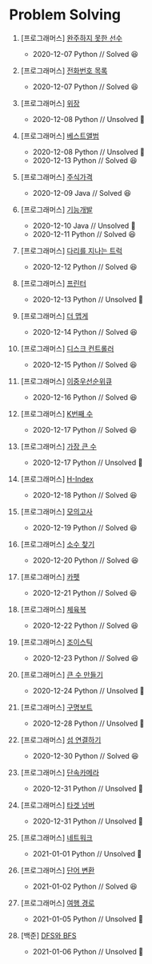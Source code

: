 # Problem Solving  

1. [프로그래머스] [완주하지 못한 선수](https://programmers.co.kr/learn/courses/30/lessons/42576?language=python3)
   
    - 2020-12-07 Python // Solved 😆
2. [프로그래머스] [전화번호 목록](https://programmers.co.kr/learn/courses/30/lessons/42577)
   
    - 2020-12-07 Python // Solved 😆
3. [프로그래머스] [위장](https://programmers.co.kr/learn/courses/30/lessons/42578)
   
    - 2020-12-08 Python // Unsolved 🤯
4. [프로그래머스] [베스트앨범](https://programmers.co.kr/learn/courses/30/lessons/42579)
    - 2020-12-08 Python // Unsolved 🤯
    - 2020-12-13 Python // Solved 😆
5. [프로그래머스] [주식가격](https://programmers.co.kr/learn/courses/30/lessons/42584?language=java)
   
    - 2020-12-09 Java // Solved 😆
6. [프로그래머스] [기능개발](https://programmers.co.kr/learn/courses/30/lessons/42586)
    - 2020-12-10 Java // Unsolved 🤯
    - 2020-12-11 Python // Solved 😆
7. [프로그래머스] [다리를 지나는 트럭](https://programmers.co.kr/learn/courses/30/lessons/42583)
   
    - 2020-12-12 Python // Solved 😆
8. [프로그래머스] [프린터](https://programmers.co.kr/learn/courses/30/lessons/42587)
   
    - 2020-12-13 Python // Unsolved 🤯
9. [프로그래머스] [더 맵게](https://programmers.co.kr/learn/courses/30/lessons/42626)
   
    - 2020-12-14 Python // Solved 😆
10. [프로그래머스] [디스크 컨트롤러](https://programmers.co.kr/learn/courses/30/lessons/42627)
    
    - 2020-12-15 Python // Solved 😆
11. [프로그래머스] [이중우선순위큐](https://programmers.co.kr/learn/courses/30/lessons/42628)
    
     - 2020-12-16 Python // Solved 😆
12. [프로그래머스] [K번째 수](https://programmers.co.kr/learn/courses/30/lessons/42748?language=python3)

     - 2020-12-17 Python // Solved 😆
13. [프로그래머스] [가장 큰 수](https://programmers.co.kr/learn/courses/30/lessons/42746)
     - 2020-12-17 Python // Unsolved 🤯
14. [프로그래머스] [H-Index](https://programmers.co.kr/learn/courses/30/lessons/42747)
     - 2020-12-18 Python // Solved 😆
15. [프로그래머스] [모의고사](https://programmers.co.kr/learn/courses/30/lessons/42840)
     - 2020-12-19 Python // Solved 😆
16. [프로그래머스] [소수 찾기](https://programmers.co.kr/learn/courses/30/lessons/42839)
     - 2020-12-20 Python // Solved 😆
17. [프로그래머스] [카펫](https://programmers.co.kr/learn/courses/30/lessons/42842)
     - 2020-12-21 Python // Solved 😆
18. [프로그래머스] [체육복](https://programmers.co.kr/learn/courses/30/lessons/42862)
     - 2020-12-22 Python // Solved 😆
19. [프로그래머스] [조이스틱](https://programmers.co.kr/learn/courses/30/lessons/42860)
     - 2020-12-23 Python // Solved 😆
20. [프로그래머스] [큰 수 만들기](https://programmers.co.kr/learn/courses/30/lessons/42883)
     - 2020-12-24 Python // Unsolved 🤯
21. [프로그래머스] [구명보트](https://programmers.co.kr/learn/courses/30/lessons/42885)
     - 2020-12-28 Python // Unsolved 🤯
22. [프로그래머스] [섬 연결하기](https://programmers.co.kr/learn/courses/30/lessons/42861)
     - 2020-12-30 Python // Solved 😆
23. [프로그래머스] [단속카메라](https://programmers.co.kr/learn/courses/30/lessons/42884)
    - 2020-12-31 Python // Unsolved 🤯
24. [프로그래머스] [타겟 넘버](https://programmers.co.kr/learn/courses/30/lessons/43165)
     - 2020-12-31 Python // Unsolved 🤯
25. [프로그래머스] [네트워크](https://programmers.co.kr/learn/courses/30/lessons/43162)
     - 2021-01-01 Python // Unsolved 🤯
26. [프로그래머스] [단어 변환](https://programmers.co.kr/learn/courses/30/lessons/43163)
     - 2021-01-02 Python // Solved 😆
27. [프로그래머스] [여행 경로](https://programmers.co.kr/learn/courses/30/lessons/43164)
     - 2021-01-05 Python // Unsolved 🤯
28. [백준] [DFS와 BFS](https://www.acmicpc.net/problem/1260)
     - 2021-01-06 Python // Unsolved 🤯